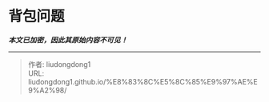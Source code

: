 # 背包问题

***本文已加密，因此其原始内容不可见！***

---

> 作者: liudongdong1  
> URL: liudongdong1.github.io/%E8%83%8C%E5%8C%85%E9%97%AE%E9%A2%98/  

